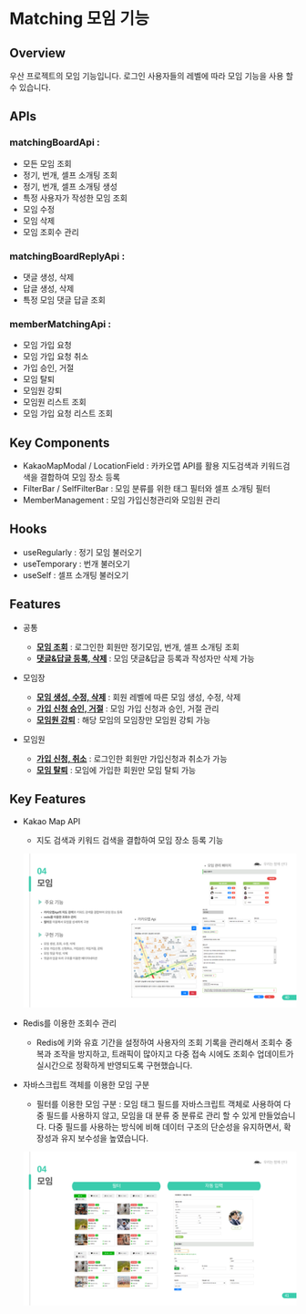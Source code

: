 # Matching 모임 기능

## Overview
우산 프로젝트의 모임 기능입니다. 로그인 사용자들의 레벨에 따라 모임 기능을 사용 할 수 있습니다.

## APIs
### matchingBoardApi : 
  - 모든 모임 조회
  - 정기, 번개, 셀프 소개팅 조회
  - 정기, 번개, 셀프 소개팅 생성
  - 특정 사용자가 작성한 모임 조회
  - 모임 수정
  - 모임 삭제
  - 모임 조회수 관리

### matchingBoardReplyApi :
- 댓글 생성, 삭제
- 답글 생성, 삭제
- 특정 모임 댓글 답글 조회

### memberMatchingApi :
- 모임 가입 요청
- 모임 가입 요청 취소
- 가입 승인, 거절
- 모임 탈퇴
- 모임원 강퇴
- 모임원 리스트 조회
- 모임 가입 요청 리스트 조회

## Key Components
- KakaoMapModal / LocationField : 카카오맵 API를 활용 지도검색과 키워드검색을 결합하여 모임 장소 등록
- FilterBar / SelfFilterBar : 모임 분류를 위한 태그 필터와 셀프 소개팅 필터
- MemberManagement : 모임 가입신청관리와 모임원 관리 
  
## Hooks
- useRegularly : 정기 모임 불러오기
- useTemporary : 번개 불러오기
- useSelf : 셀프 소개팅 불러오기

## Features

- 공통
  - <a href="https://github.com/LuckyVickys/woosan-front/blob/main/Readme.assets/matching/matching.md">**모임 조회**</a> : 로그인한 회원만 정기모임, 번개, 셀프 소개팅 조회
  - <a href="https://github.com/LuckyVickys/woosan-front/blob/main/Readme.assets/matching/matching.md">**댓글&답글 등록, 삭제**</a> : 모임 댓글&답글 등록과 작성자만 삭제 가능
  
- 모임장
  - <a href="https://github.com/LuckyVickys/woosan-front/blob/main/Readme.assets/matching/matching.md">**모임 생성, 수정, 삭제**</a> : 회원 레벨에 따른 모임 생성, 수정, 삭제 
  - <a href="https://github.com/LuckyVickys/woosan-front/blob/main/Readme.assets/matching/matching.md">**가입 신청 승인, 거절**</a> : 모임 가입 신청과 승인, 거절 관리
  - <a href="https://github.com/LuckyVickys/woosan-front/blob/main/Readme.assets/matching/matching.md">**모임원 강퇴**</a> : 해당 모임의 모임장만 모임원 강퇴 가능

- 모임원
  - <a href="https://github.com/LuckyVickys/woosan-front/blob/main/Readme.assets/matching/matching.md">**가입 신청, 취소**</a> : 로그인한 회원만 가입신청과 취소가 가능
  - <a href="https://github.com/LuckyVickys/woosan-front/blob/main/Readme.assets/matching/matching.md">**모임 탈퇴**</a> : 모임에 가입한 회원만 모임 탈퇴 가능


## Key Features

- Kakao Map API
  - 지도 검색과 키워드 검색을 결합하여 모임 장소 등록 기능
  
  ![카카오맵](./gif/39.png)
  
- Redis를 이용한 조회수 관리
  - Redis에 키와 유효 기간을 설정하여 사용자의 조회 기록을 관리해서 조회수 중복과 조작을 방지하고,
  트래픽이 많아지고 다중 접속 시에도 조회수 업데이트가 실시간으로 정확하게 반영되도록 구현했습니다.

- 자바스크립트 객체를 이용한 모임 구분
  - 필터를 이용한 모임 구분  : 모임 태그 필드를 자바스크립트 객체로 사용하여 다중 필드를 사용하지 않고,
  모임을 대 분류 중 분류로 관리 할 수 있게 만들었습니다. 다중 필드를 사용하는 방식에 비해 데이터 구조의 단순성을 유지하면서,
  확장성과 유지 보수성을 높였습니다.
  
  ![필터](./gif/40.png)

 



